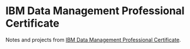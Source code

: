# IBM Data Management Professional Certificate

Notes and projects from [IBM Data Management Professional Certificate](https://www.coursera.org/professional-certificates/ibm-data-manager).